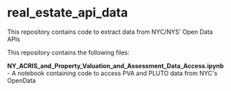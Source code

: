 # real_estate_api_data
This repository contains code to extract data from NYC/NYS' Open Data APIs

This repository contains the following files:

**NY_ACRIS_and_Property_Valuation_and_Assessment_Data_Access.ipynb** - A notebook containing code to access PVA and PLUTO data from NYC's OpenData
